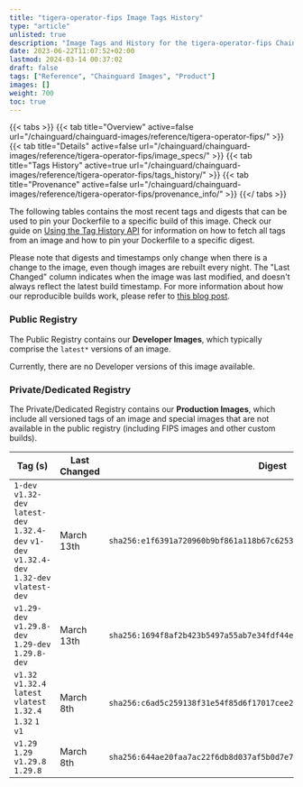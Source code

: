 ```yaml
---
title: "tigera-operator-fips Image Tags History"
type: "article"
unlisted: true
description: "Image Tags and History for the tigera-operator-fips Chainguard Image"
date: 2023-06-22T11:07:52+02:00
lastmod: 2024-03-14 00:37:02
draft: false
tags: ["Reference", "Chainguard Images", "Product"]
images: []
weight: 700
toc: true
---
```


{{< tabs >}}
{{< tab title="Overview" active=false url="/chainguard/chainguard-images/reference/tigera-operator-fips/" >}}
{{< tab title="Details" active=false url="/chainguard/chainguard-images/reference/tigera-operator-fips/image_specs/" >}}
{{< tab title="Tags History" active=true url="/chainguard/chainguard-images/reference/tigera-operator-fips/tags_history/" >}}
{{< tab title="Provenance" active=false url="/chainguard/chainguard-images/reference/tigera-operator-fips/provenance_info/" >}}
{{</ tabs >}}

The following tables contains the most recent tags and digests that can be used to pin your Dockerfile to a specific build of this image. Check our guide on [Using the Tag History API](/chainguard/chainguard-images/using-the-tag-history-api/) for information on how to fetch all tags from an image and how to pin your Dockerfile to a specific digest.

Please note that digests and timestamps only change when there is a change to the image, even though images are rebuilt every night. The "Last Changed" column indicates when the image was last modified, and doesn't always reflect the latest build timestamp. For more information about how our reproducible builds work, please refer to [this blog post](https://www.chainguard.dev/unchained/reproducing-chainguards-reproducible-image-builds).

### Public Registry
The Public Registry contains our **Developer Images**, which typically comprise the `latest*` versions of an image.

Currently, there are no Developer versions of this image available.

### Private/Dedicated Registry
The Private/Dedicated Registry contains our **Production Images**, which include all versioned tags of an image and special images that are not available in the public registry (including FIPS images and other custom builds).

| Tag (s)                                                                                        | Last Changed | Digest                                                                    |
|------------------------------------------------------------------------------------------------|--------------|---------------------------------------------------------------------------|
|  `1-dev` `v1.32-dev` `latest-dev` `1.32.4-dev` `v1-dev` `v1.32.4-dev` `1.32-dev` `vlatest-dev` | March 13th   | `sha256:e1f6391a720960b9bf861a118b67c6253ea3ba6258d4642654fe2c762fb11e36` |
|  `v1.29-dev` `v1.29.8-dev` `1.29-dev` `1.29.8-dev`                                             | March 13th   | `sha256:1694f8af2b423b5497a55ab7e34fdf44e840b9447e6deb16b4d7468f929a059b` |
|  `v1.32` `v1.32.4` `latest` `vlatest` `1.32.4` `1.32` `1` `v1`                                 | March 8th    | `sha256:c6ad5c259138f31e54f85d6f17017cee2b5a034fab488de789570ccfc76db7a3` |
|  `v1.29` `1.29` `v1.29.8` `1.29.8`                                                             | March 8th    | `sha256:644ae20faa7ac22f6db8d037af5b0d7e7bb9cdd1d3b2895803d0e37a68a9cf2b` |

